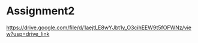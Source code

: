 # Assignment2


https://drive.google.com/file/d/1aejtLE8wYJbt1y_O3cihEEW9t5fOFWNz/view?usp=drive_link
